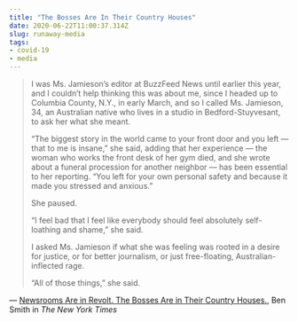 ```yaml
---
title: "The Bosses Are In Their Country Houses"
date: 2020-06-22T11:00:37.314Z
slug: runaway-media
tags:
- covid-19
- media
---
```


> I was Ms. Jamieson’s editor at BuzzFeed News until earlier this year, and I couldn’t help thinking this was about me, since I headed up to Columbia County, N.Y., in early March, and so I called Ms. Jamieson, 34, an Australian native who lives in a studio in Bedford-Stuyvesant, to ask her what she meant.
>
> “The biggest story in the world came to your front door and you left — that to me is insane,” she said, adding that her experience — the woman who works the front desk of her gym died, and she wrote about a funeral procession for another neighbor — has been essential to her reporting. “You left for your own personal safety and because it made you stressed and anxious.”
>
> She paused.
>
> “I feel bad that I feel like everybody should feel absolutely self-loathing and shame,” she said.
>
> I asked Ms. Jamieson if what she was feeling was rooted in a desire for justice, or for better journalism, or just free-floating, Australian-inflected rage.
>
> “All of those things,” she said.

&mdash; [Newsrooms Are in Revolt. The Bosses Are in Their Country Houses.](https://www.nytimes.com/2020/06/14/business/media/media-executives-hamptons.html), Ben Smith in _The New York Times_
